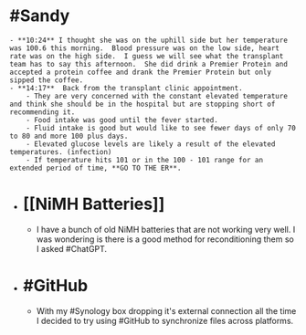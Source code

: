 # #Sandy
	- **10:24** I thought she was on the uphill side but her temperature was 100.6 this morning.  Blood pressure was on the low side, heart rate was on the high side.  I guess we will see what the transplant team has to say this afternoon.  She did drink a Premier Protein and accepted a protein coffee and drank the Premier Protein but only sipped the coffee.
	- **14:17**  Back from the transplant clinic appointment.
		- They are very concerned with the constant elevated temperature and think she should be in the hospital but are stopping short of recommending it.
		- Food intake was good until the fever started.
		- Fluid intake is good but would like to see fewer days of only 70 to 80 and more 100 plus days.
		- Elevated glucose levels are likely a result of the elevated temperatures. (infection)
		- If temperature hits 101 or in the 100 - 101 range for an extended period of time, **GO TO THE ER**.
- # [[NiMH Batteries]]
	- I have a bunch of old NiMH batteries that are not working very well.  I was wondering is there is a good method for reconditioning them so I asked #ChatGPT.
- # #GitHub
	- With my #Synology box dropping it's external connection all the time I decided to try using #GitHub to synchronize files across platforms.